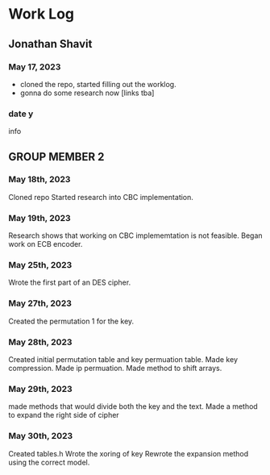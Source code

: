 # Work Log

## Jonathan Shavit

### May 17, 2023

- cloned the repo, started filling out the worklog.
- gonna do some research now [links tba]

### date y

info


## GROUP MEMBER 2

### May 18th, 2023
Cloned repo
Started research into CBC implementation.
### May 19th, 2023
Research shows that working on CBC implememtation is not feasible.
Began work on ECB encoder.


### May 25th, 2023
Wrote the first part of an DES cipher. 

### May 27th, 2023
Created the permutation 1 for the key.

### May 28th, 2023
Created initial permutation table and key permuation table.
Made key compression. 
Made ip permuation.
Made method to shift arrays.

### May 29th, 2023
made methods that would divide both the key and the text.
Made a method to expand the right side of cipher

### May 30th, 2023
Created tables.h
Wrote the xoring of key 
Rewrote the expansion method using the correct model.